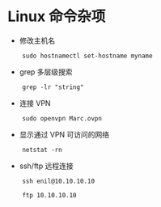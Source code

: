 # Linux 命令杂项

-  修改主机名

```
    sudo hostnamectl set-hostname myname
```
-  grep 多层级搜索

```
    grep -lr "string"
```

-  连接 VPN

```
	sudo openvpn Marc.ovpn
```

-  显示通过 VPN 可访问的网络

```
    netstat -rn
```

-  ssh/ftp 远程连接

```
    ssh enil@10.10.10.10
    
    ftp 10.10.10.10
```